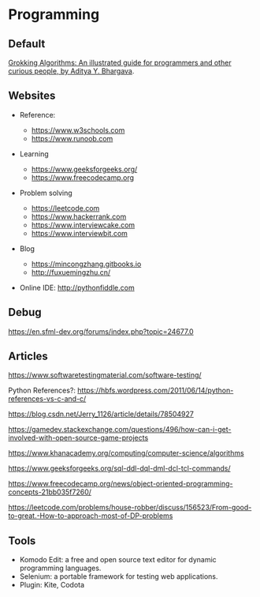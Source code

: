 # Programming

## Default

[Grokking Algorithms: An illustrated guide for programmers and other curious people, by Aditya Y. Bhargava](https://www.oreilly.com/library/view/grokking-algorithms-an/9781617292231/).


## Websites

* Reference:
  * https://www.w3schools.com
  * https://www.runoob.com

* Learning
  * https://www.geeksforgeeks.org/
  * https://www.freecodecamp.org

* Problem solving
  * https://leetcode.com
  * https://www.hackerrank.com
  * https://www.interviewcake.com
  * https://www.interviewbit.com

* Blog
  * https://mincongzhang.gitbooks.io
  * http://fuxuemingzhu.cn/


* Online IDE: http://pythonfiddle.com

## Debug

https://en.sfml-dev.org/forums/index.php?topic=24677.0


## Articles

https://www.softwaretestingmaterial.com/software-testing/

Python References?: https://hbfs.wordpress.com/2011/06/14/python-references-vs-c-and-c/

https://blog.csdn.net/Jerry_1126/article/details/78504927

https://gamedev.stackexchange.com/questions/496/how-can-i-get-involved-with-open-source-game-projects

https://www.khanacademy.org/computing/computer-science/algorithms

https://www.geeksforgeeks.org/sql-ddl-dql-dml-dcl-tcl-commands/

https://www.freecodecamp.org/news/object-oriented-programming-concepts-21bb035f7260/

https://leetcode.com/problems/house-robber/discuss/156523/From-good-to-great.-How-to-approach-most-of-DP-problems

<!-- http://yangcongchufang.com/高级python编程基础/python-object-class.html -->


## Tools

* Komodo Edit: a free and open source text editor for dynamic programming languages.
* Selenium: a portable framework for testing web applications.
* Plugin: Kite, Codota
